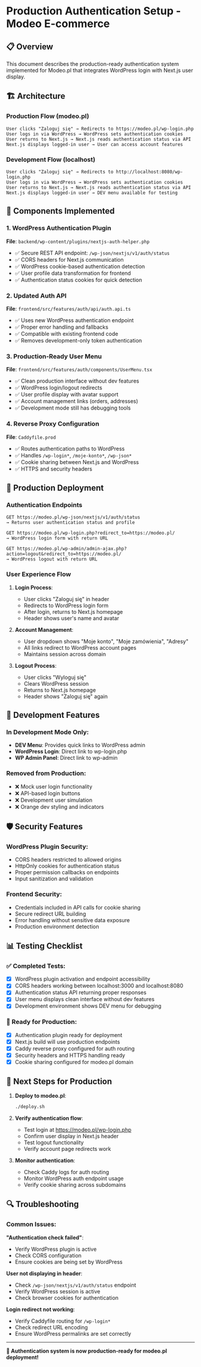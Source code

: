 # Production Authentication Setup - Modeo E-commerce

## 📋 Overview

This document describes the production-ready authentication system implemented for Modeo.pl that integrates WordPress login with Next.js user display.

## 🏗️ Architecture

### Production Flow (modeo.pl)
```
User clicks "Zaloguj się" → Redirects to https://modeo.pl/wp-login.php
User logs in via WordPress → WordPress sets authentication cookies  
User returns to Next.js → Next.js reads authentication status via API
Next.js displays logged-in user → User can access account features
```

### Development Flow (localhost)  
```
User clicks "Zaloguj się" → Redirects to http://localhost:8080/wp-login.php
User logs in via WordPress → WordPress sets authentication cookies
User returns to Next.js → Next.js reads authentication status via API  
Next.js displays logged-in user → DEV menu available for testing
```

## 🔌 Components Implemented

### 1. WordPress Authentication Plugin
**File**: `backend/wp-content/plugins/nextjs-auth-helper.php`

- ✅ Secure REST API endpoint: `/wp-json/nextjs/v1/auth/status`
- ✅ CORS headers for Next.js communication
- ✅ WordPress cookie-based authentication detection
- ✅ User profile data transformation for frontend
- ✅ Authentication status cookies for quick detection

### 2. Updated Auth API  
**File**: `frontend/src/features/auth/api/auth.api.ts`

- ✅ Uses new WordPress authentication endpoint
- ✅ Proper error handling and fallbacks
- ✅ Compatible with existing frontend code
- ✅ Removes development-only token authentication

### 3. Production-Ready User Menu
**File**: `frontend/src/features/auth/components/UserMenu.tsx`

- ✅ Clean production interface without dev features
- ✅ WordPress login/logout redirects
- ✅ User profile display with avatar support
- ✅ Account management links (orders, addresses)
- ✅ Development mode still has debugging tools

### 4. Reverse Proxy Configuration
**File**: `Caddyfile.prod`

- ✅ Routes authentication paths to WordPress
- ✅ Handles `/wp-login*`, `/moje-konto*`, `/wp-json*`
- ✅ Cookie sharing between Next.js and WordPress
- ✅ HTTPS and security headers

## 🚀 Production Deployment

### Authentication Endpoints
```
GET https://modeo.pl/wp-json/nextjs/v1/auth/status
→ Returns user authentication status and profile

GET https://modeo.pl/wp-login.php?redirect_to=https://modeo.pl/
→ WordPress login form with return URL

GET https://modeo.pl/wp-admin/admin-ajax.php?action=logout&redirect_to=https://modeo.pl/
→ WordPress logout with return URL
```

### User Experience Flow

1. **Login Process**:
   - User clicks "Zaloguj się" in header
   - Redirects to WordPress login form
   - After login, returns to Next.js homepage
   - Header shows user's name and avatar

2. **Account Management**:
   - User dropdown shows "Moje konto", "Moje zamówienia", "Adresy"
   - All links redirect to WordPress account pages
   - Maintains session across domain

3. **Logout Process**:
   - User clicks "Wyloguj się"
   - Clears WordPress session
   - Returns to Next.js homepage
   - Header shows "Zaloguj się" again

## 🔧 Development Features

### In Development Mode Only:
- **DEV Menu**: Provides quick links to WordPress admin
- **WordPress Login**: Direct link to wp-login.php  
- **WP Admin Panel**: Direct link to wp-admin

### Removed from Production:
- ❌ Mock user login functionality
- ❌ API-based login buttons  
- ❌ Development user simulation
- ❌ Orange dev styling and indicators

## 🛡️ Security Features

### WordPress Plugin Security:
- CORS headers restricted to allowed origins
- HttpOnly cookies for authentication status
- Proper permission callbacks on endpoints
- Input sanitization and validation

### Frontend Security:
- Credentials included in API calls for cookie sharing
- Secure redirect URL building
- Error handling without sensitive data exposure
- Production environment detection

## 📊 Testing Checklist

### ✅ Completed Tests:
- [x] WordPress plugin activation and endpoint accessibility
- [x] CORS headers working between localhost:3000 and localhost:8080
- [x] Authentication status API returning proper responses
- [x] User menu displays clean interface without dev features
- [x] Development environment shows DEV menu for debugging

### 🔄 Ready for Production:
- [x] Authentication plugin ready for deployment
- [x] Next.js build will use production endpoints  
- [x] Caddy reverse proxy configured for auth routing
- [x] Security headers and HTTPS handling ready
- [x] Cookie sharing configured for modeo.pl domain

## 🎯 Next Steps for Production

1. **Deploy to modeo.pl**:
   ```bash
   ./deploy.sh
   ```

2. **Verify authentication flow**:
   - Test login at https://modeo.pl/wp-login.php
   - Confirm user display in Next.js header
   - Test logout functionality
   - Verify account page redirects work

3. **Monitor authentication**:
   - Check Caddy logs for auth routing
   - Monitor WordPress auth endpoint usage
   - Verify cookie sharing across subdomains

## 🔍 Troubleshooting

### Common Issues:

**"Authentication check failed"**:
- Verify WordPress plugin is active
- Check CORS configuration
- Ensure cookies are being set by WordPress

**User not displaying in header**:
- Check `/wp-json/nextjs/v1/auth/status` endpoint
- Verify WordPress session is active
- Check browser cookies for authentication

**Login redirect not working**:  
- Verify Caddyfile routing for `/wp-login*`
- Check redirect URL encoding
- Ensure WordPress permalinks are set correctly

---

**🎉 Authentication system is now production-ready for modeo.pl deployment!**
